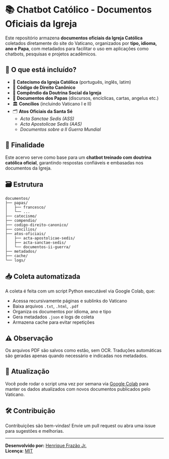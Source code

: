 # 📚 Chatbot Católico - Documentos Oficiais da Igreja

Este repositório armazena **documentos oficiais da Igreja Católica** coletados diretamente do site do Vaticano, organizados por **tipo, idioma, ano e Papa**, com metadados para facilitar o uso em aplicações como chatbots, pesquisas e projetos acadêmicos.

## 📌 O que está incluído?

- 📜 **Catecismo da Igreja Católica** (português, inglês, latim)
- 📗 **Código de Direito Canônico**
- 📘 **Compêndio da Doutrina Social da Igreja**
- 🧾 **Documentos dos Papas** (discursos, encíclicas, cartas, angelus etc.)
- 🏛️ **Concílios** (incluindo Vaticano I e II)
- 🗂️ **Atos Oficiais da Santa Sé**
  - *Acta Sanctae Sedis (ASS)*
  - *Acta Apostolicae Sedis (AAS)*
  - *Documentos sobre a II Guerra Mundial*

## 🧠 Finalidade

Este acervo serve como base para um **chatbot treinado com doutrina católica oficial**, garantindo respostas confiáveis e embasadas nos documentos da Igreja.

## 🗃️ Estrutura

```
documentos/
├── papas/
│   ├── francesco/
│   └── ...
├── catecismo/
├── compendio/
├── codigo-direito-canonico/
├── concilios/
├── atos-oficiais/
│   ├── acta-apostolicae-sedis/
│   ├── acta-sanctae-sedis/
│   └── documentos-ii-guerra/
├── metadados/
├── cache/
└── logs/
```

## 📥 Coleta automatizada

A coleta é feita com um script Python executável via Google Colab, que:

- Acessa recursivamente páginas e sublinks do Vaticano
- Baixa arquivos `.txt`, `.html`, `.pdf`
- Organiza os documentos por idioma, ano e tipo
- Gera metadados `.json` e logs de coleta
- Armazena cache para evitar repetições

## ⚠️ Observação

Os arquivos PDF são salvos como estão, sem OCR. Traduções automáticas são geradas apenas quando necessário e indicadas nos metadados.

## 📅 Atualização

Você pode rodar o script uma vez por semana via [Google Colab](https://colab.research.google.com/) para manter os dados atualizados com novos documentos publicados pelo Vaticano.

## 🛠️ Contribuição

Contribuições são bem-vindas! Envie um pull request ou abra uma issue para sugestões e melhorias.

---

**Desenvolvido por:** [Henrique Frazão Jr.](https://github.com/henriqueffjr)  
**Licença:** [MIT](LICENSE)
